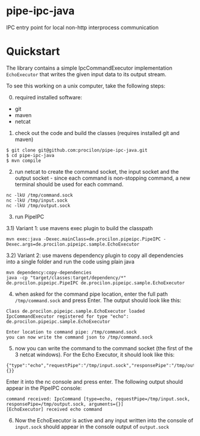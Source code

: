 # pipe-ipc-java
IPC entry point for local non-http interprocess communication

# Quickstart

The library contains a simple IpcCommandExecutor implementation `EchoExecutor` that writes the given input data to its output stream.

To see this working on a unix computer, take the following steps:

0) required installed software:

* git
* maven
* netcat

1) check out the code and build the classes (requires installed git and maven)

```
$ git clone git@github.com:procilon/pipe-ipc-java.git
$ cd pipe-ipc-java
$ mvn compile
```

2) run netcat to create the command socket, the input socket and the output socket - since each command is non-stopping command, a new terminal should be used for each command.

```
nc -lkU /tmp/command.sock
nc -lkU /tmp/input.sock
nc -lkU /tmp/output.sock
```

3) run PipeIPC

3.1) Variant 1: use mavens exec plugin to build the classpath

```
mvn exec:java -Dexec.mainClass=de.procilon.pipeipc.PipeIPC -Dexec.args=de.procilon.pipeipc.sample.EchoExecutor
```

3.2) Variant 2: use mavens dependency plugin to copy all dependencies into a single folder and run the code using plain java

```
mvn dependency:copy-dependencies
java -cp "target/classes:target/dependency/*" de.procilon.pipeipc.PipeIPC de.procilon.pipeipc.sample.EchoExecutor
```

4) when asked for the command pipe location, enter the full path `/tmp/command.sock` and press Enter. The output should look like this:

```
Class de.procilon.pipeipc.sample.EchoExecutor loaded
IpcCommandExecutor registered for type "echo": de.procilon.pipeipc.sample.EchoExecutor

Enter location to command pipe: /tmp/command.sock
you can now write the command json to /tmp/command.sock
```

5) now you can write the command to the command socket (the first of the 3 netcat windows). For the Echo Executor, it should look like this:

```
{"type":"echo","requestPipe":"/tmp/input.sock","responsePipe":"/tmp/output.sock","arguments":{}}
```

Enter it into the nc console and press enter. The following output should appear in the PipeIPC console:

```
command received: IpcCommand [type=echo, requestPipe=/tmp/input.sock, responsePipe=/tmp/output.sock, arguments={}]
[EchoExecutor] received echo command
```

6) Now the EchoExecutor is active and any input written into the console of `input.sock` should appear in the console output of `output.sock`
